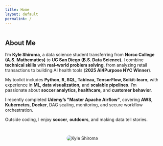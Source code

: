 ```yaml
---
title: Home
layout: default
permalink: /
---
```


<div class="section" style="display: flex; flex-wrap: wrap; gap: 30px; align-items: center;">

  <!-- Text column -->
  <div style="flex: 1; min-width: 300px;">
    <h2>About Me</h2>
    <p>
      I’m <strong>Kyle Shiroma</strong>, a data science student transferring from <strong>Norco College (A.S. Mathematics)</strong> 
      to <strong>UC San Diego (B.S. Data Science)</strong>. I combine <strong>technical skills</strong> with <strong>real-world problem solving</strong>, from analyzing retail transactions to building AI health tools (<strong>2025 AI4Purpose NYC Winner</strong>).
    </p>
    <p>
      My toolkit includes <strong>Python, R, SQL, Tableau, TensorFlow, Scikit-learn</strong>, with experience in <strong>ML, data visualization,</strong> and <strong>scalable pipelines</strong>. 
      I’m passionate about <strong>soccer analytics, healthcare,</strong> and <strong>customer behavior</strong>.
    </p>
    <p>
      I recently completed <strong>Udemy’s "Master Apache Airflow"</strong>, covering <strong>AWS, Kubernetes, Docker</strong>, DAG scaling, monitoring, and secure workflow orchestration.
    </p>
    <p>
      Outside coding, I enjoy <strong>soccer</strong>, <strong>outdoors</strong>, and making data tell stories.
    </p>
  </div>

  <!-- Image column -->
  <div style="flex: 1; min-width: 280px; display: flex; flex-direction: column; align-items: center;">
    <img src="{{ site.baseurl }}/assets/img/MG_0482.jpg" 
         alt="Kyle Shiroma" 
         style="max-width: 100%; height: auto; border-radius: 8px; object-fit: cover;">
  </div>

</div>
